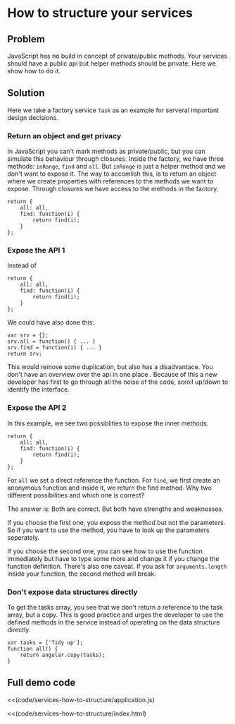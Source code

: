 # How to structure your services

## Problem

JavaScript has no build in concept of private/public methods. Your services should have a public api but
helper methods should be private. Here we show how to do it.

## Solution

Here we take a factory service `Task` as an example for serveral important design decisions.

### Return an object and get privacy

In JavaScript you can't mark methods as private/public, but you can simulate this behaviour through closures.
Inside the factory, we have three methods: `inRange`, `find` and `all`. But `inRange` is just a helper method and we
don't want to expose it. The way to accomlish this, is to return an object where we create properties with references
 to the methods we want to expose. Through closures we have access to the methods in the factory.

    return {
        all: all,
        find: function(i) {
            return find(i);
        }
    };


### Expose the API 1

Instead of

    return {
        all: all,
        find: function(i) {
            return find(i);
        }
    };

We could have also done this:

    var srv = {};
    srv.all = function() { ... }
    srv.find = function(i) { ... }
    return srv;

This would remove some duplication, but also has a disadvantace. You don't have an overview over the api in one place
. Because of this a new developer has first to go through all the noise of the code,
scroll up/down to identify the interface.

### Expose the API 2

In this example, we see two possiblities to expose the inner methods.

    return {
        all: all,
        find: function(i) {
            return find(i);
        }
    };

For `all` we set a direct reference the function. For `find`, we first create an anonymous function and inside it,
we return the find method. Why two different possibilities and which one is correct?

The answer is: Both are correct. But both have strengths and weaknesses.

If you choose the first one, you expose the method but not the parameters. So if you want to use the method,
you have to look up the parameters seperately.

If you choose the second one, you can see how to use the function immediately but have to type some more and change
it if you change the function definition. There's also one caveat. If you ask for `arguments.length` inside your
function, the second method will break.

### Don't expose data structures directly

To get the tasks array, you see that we don't return a reference to the task array, but a copy. This is good practice and urges the developer to use the defined methods in the service instead of operating on the data structure directly.

    var tasks = ['Tidy up'];
    function all() {
        return angular.copy(tasks);
    }

## Full demo code

<<(code/services-how-to-structure/application.js)

<<(code/services-how-to-structure/index.html)
